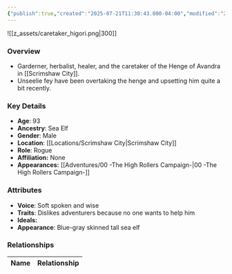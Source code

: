 ```yaml
---
{"publish":true,"created":"2025-07-21T11:30:43.000-04:00","modified":"2025-08-14T15:24:00.019-04:00","published":"2025-08-14T15:24:00.019-04:00","cssclasses":"","Age":"93","Ancestry":["Sea Elf"],"Gender":"Male","Location":["[[Locations/Scrimshaw City]]"],"Role":["Rogue"],"Affiliation":["None"],"Appearances":["[[00 -The High Rollers Campaign-]]"]}
---
```



![[z_assets/caretaker_higori.png|300]]

### Overview
- Garderner, herbalist, healer, and the caretaker of the Henge of Avandra in [[Scrimshaw City]].
- Unseelie fey have been overtaking the henge and upsetting him quite a bit recently.

### Key Details
- **Age**: 93
- **Ancestry**: Sea Elf
- **Gender**: Male
- **Location**: [[Locations/Scrimshaw City\|Scrimshaw City]]
- **Role**: Rogue
- **Affiliation:** None
- **Appearances:** [[Adventures/00 -The High Rollers Campaign-\|00 -The High Rollers Campaign-]]

### Attributes
- **Voice**: Soft spoken and wise
- **Traits**: Dislikes adventurers because no one wants to help him
- **Ideals:** 
- **Appearance**: Blue-gray skinned tall sea elf

### Relationships

| Name  | Relationship |
| ----- | ------------ |
